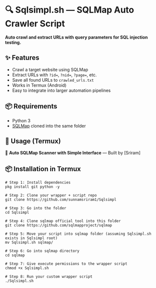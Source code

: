 # 🔍 Sqlsimpl.sh — SQLMap Auto Crawler Script

**Auto crawl and extract URLs with query parameters for SQL injection testing.**

## ✨ Features
- Crawl a target website using SQLMap
- Extract URLs with `?id=`, `?nid=`, `?page=`, etc.
- Save all found URLs to `crawled_urls.txt`
- Works in Termux (Android)
- Easy to integrate into larger automation pipelines

## 📦 Requirements
- Python 3
- [SQLMap](https://github.com/sqlmapproject/sqlmap) cloned into the same folder

## 🚀 Usage (Termux)


🎯 **Auto SQLMap Scanner with Simple Interface** — Built by [Sriram]

## 📦 Installation in Termux

```
# Step 1: Install dependencies
pkg install git python -y

# Step 2: Clone your wrapper + script repo
git clone https://github.com/sunnamsriram1/Sqlsimpl

# Step 3: Go into the folder
cd Sqlsimpl

# Step 4: Clone sqlmap official tool into this folder
git clone https://github.com/sqlmapproject/sqlmap

# Step 5: Move your script into sqlmap folder (assuming Sqlsimpl.sh exists in Sqlsimpl root)
mv Sqlsimpl.sh sqlmap/

# Step 6: Go into sqlmap directory
cd sqlmap

# Step 7: Give execute permissions to the wrapper script
chmod +x Sqlsimpl.sh

# Step 8: Run your custom wrapper script
./Sqlsimpl.sh

```
